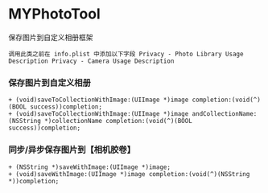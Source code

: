 # MYPhotoTool
保存图片到自定义相册框架


`
调用此类之前在 info.plist 中添加以下字段
Privacy - Photo Library Usage Description
Privacy - Camera Usage Description
`


### 保存图片到自定义相册

``` objc
+ (void)saveToCollectionWithImage:(UIImage *)image completion:(void(^)(BOOL success))completion;
+ (void)saveToCollectionWithImage:(UIImage *)image andCollectionName:(NSString *)collectionName completion:(void(^)(BOOL success))completion;
```

### 同步/异步保存图片到【相机胶卷】

``` objc
+ (NSString *)saveWithImage:(UIImage *)image;
+ (void)saveWithImage:(UIImage *)image completion:(void(^)(NSString *))completion;
```
